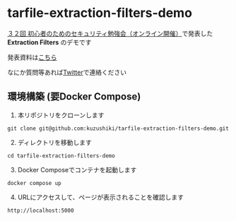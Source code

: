 # tarfile-extraction-filters-demo

[３２回 初心者のためのセキュリティ勉強会（オンライン開催）](https://sfb.connpass.com/event/285981/)で発表した  **Extraction Filters** のデモです

発表資料は[こちら](https://github.com/kuzushiki/tarfile-extraction-filters-demo/blob/main/slides-export.pdf)

なにか質問等あれば[Twitter](https://twitter.com/kuzu7shiki)で連絡ください

## 環境構築 (要Docker Compose)

1. 本リポジトリをクローンします
```
git clone git@github.com:kuzushiki/tarfile-extraction-filters-demo.git
```

2. ディレクトリを移動します
```
cd tarfile-extraction-filters-demo
```

3. Docker Composeでコンテナを起動します
```
docker compose up
```

4. URLにアクセスして、ページが表示されることを確認します
```
http://localhost:5000
```
